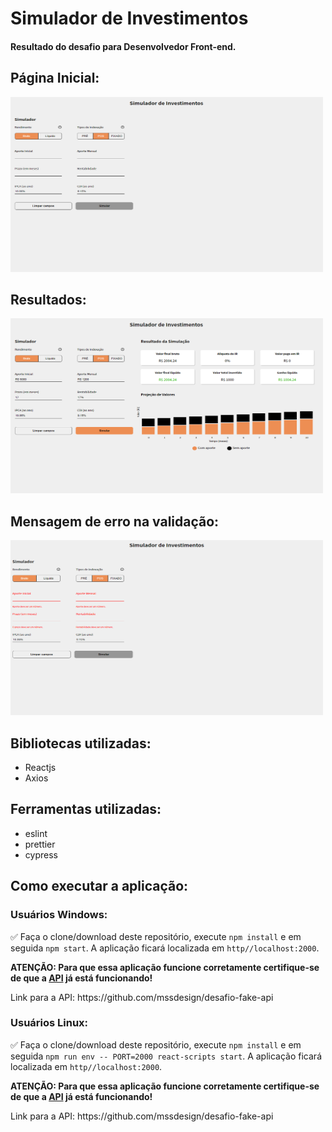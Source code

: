 <h1>Simulador de Investimentos</h1>
<h4>Resultado do desafio para Desenvolvedor Front-end.</h4>

<h2>Página Inicial:</h2>
<img src="https://github.com/mssdesign/portfolios/blob/main/portifolio_vs1/src/Assets/WebSitesPreview/calculator1.PNG?raw=true" target='_blank' width="500" height="280">

<h2>Resultados:</h2>
<img src="https://github.com/mssdesign/portfolios/blob/main/portifolio_vs1/src/Assets/WebSitesPreview/calculator2.PNG?raw=true" target='_blank' width="500" height="280">

<h2>Mensagem de erro na validação:</h2>
<img src="https://github.com/mssdesign/portfolios/blob/main/portifolio_vs1/src/Assets/WebSitesPreview/calculator3.PNG?raw=true" target='_blank' width="500" height="280">

<h2>Bibliotecas utilizadas:</h2>
<ul>
    <li>Reactjs</li>
    <li>Axios</li>
</ul>

<h2>Ferramentas utilizadas:</h2>
<ul>
  <li>eslint</li>
  <li>prettier</li>
  <li>cypress</li>
</ul>

<h2>Como executar a aplicação:</h2>
<h3>Usuários Windows:</h3>
<p>✅ Faça o clone/download deste repositório, execute <code>npm install</code> e em seguida <code>npm start</code>. A aplicação ficará localizada em <code>http//localhost:2000</code>.</p>
<p><strong>ATENÇÃO: Para que essa aplicação funcione corretamente certifique-se de que a <a href="https://github.com/mssdesign/desafio-fake-api">API</a> já está funcionando!</strong></p>
<p>Link para a API: https://github.com/mssdesign/desafio-fake-api</p>

<h3>Usuários Linux:</h3>
<p>✅ Faça o clone/download deste repositório, execute <code>npm install</code> e em seguida <code>npm run env -- PORT=2000 react-scripts start</code>. A aplicação ficará localizada em <code>http//localhost:2000</code>.</p>
<p><strong>ATENÇÃO: Para que essa aplicação funcione corretamente certifique-se de que a <a href="https://github.com/mssdesign/desafio-fake-api">API</a> já está funcionando!</strong></p>
<p>Link para a API: https://github.com/mssdesign/desafio-fake-api</p>


